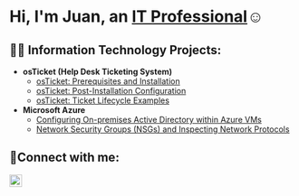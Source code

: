 <h1>Hi, I'm Juan, an <a href="https://www.linkedin.com/in/juan-varela-79a902194/">IT Professional</a>☺</h1>

<h2>👨‍💻 Information Technology Projects:</h2>

- <b>osTicket (Help Desk Ticketing System)</b>
  - [osTicket: Prerequisites and Installation](https://github.com/juan-m-varela/osticket-prereqs)
  - [osTicket: Post-Installation Configuration](https://github.com/juan-m-varela/post-install-config)
  - [osTicket: Ticket Lifecycle Examples](https://github.com/juan-m-varela/ticket-lifecycle)
- <b>Microsoft Azure</b>
  - [Configuring On-premises Active Directory within Azure VMs](https://github.com/juan-m-varela/configure-ad)
  - [Network Security Groups (NSGs) and Inspecting Network Protocols](https://github.com/juan-m-varela/azure-network-protocols)

<h2>🤳Connect with me:</h2>


[<img align="left" alt="Josh | LinkedIn" width="22px" src="https://cdn.jsdelivr.net/npm/simple-icons@v3/icons/linkedin.svg" />][linkedin]




[linkedin]: https://www.linkedin.com/in/juan-varela-79a902194/
